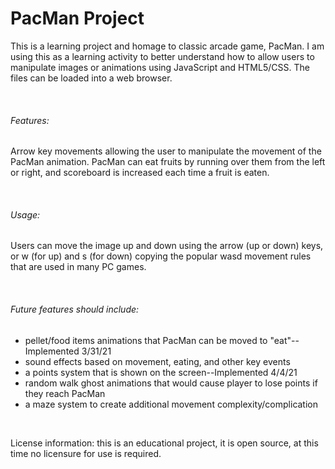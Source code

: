 <h1>PacMan Project</h1>
<p>
This is a learning project and homage to classic arcade game, PacMan. I am using this as a learning activity to better understand how to allow users to manipulate images or animations using JavaScript and HTML5/CSS. The files can be loaded into a web browser.
</p>
<br>

<h6>Features:</h6>
<p>Arrow key movements allowing the user to manipulate the movement of the PacMan animation. PacMan can eat fruits by running over them from the left or right, and scoreboard is increased each time a fruit is eaten.</p>
<br>

<h6>Usage:</h6> 
<p>Users can move the image up and down using the arrow (up or down) keys, or w (for up) and s (for down) copying the popular wasd movement rules that are used in many PC games.
</p>
<br>

<h6>Future features should include: </h6>
<ul>
<li>pellet/food items animations that PacMan can be moved to "eat"--Implemented 3/31/21</li>
<li>sound effects based on movement, eating, and other key events</li>
<li>a points system that is shown on the screen--Implemented 4/4/21</li>
<li>random walk ghost animations that would cause player to lose points if they reach PacMan</li>
<li>a maze system to create additional movement complexity/complication</li>
</ul>
<br>

<p>License information: this is an educational project, it is open source, at this time no licensure for use is required.
</p>